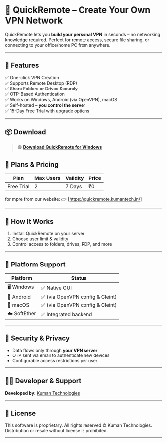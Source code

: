 # 🚀 QuickRemote – Create Your Own VPN Network

QuickRemote lets you **build your personal VPN** in seconds – no networking knowledge required. Perfect for remote access, secure file sharing, or connecting to your office/home PC from anywhere.



---

## 🔧 Features

✅ One-click VPN Creation  
✅ Supports Remote Desktop (RDP)  
✅ Share Folders or Drives Securely  
✅ OTP-Based Authentication  
✅ Works on Windows, Android (via OpenVPN), macOS  
✅ Self-hosted – **you control the server**  
✅ 15-Day Free Trial with upgrade options

---

## 📦 Download

> 🟢 [**Download QuickRemote for Windows**](https://quickremote.kumantech.in/)  


## 💼 Plans & Pricing

| Plan          | Max Users | Validity | Price  |
|---------------|-----------|----------|--------|
| Free Trial    | 2         | 7 Days  | ₹0     |

for mpre  from our website: 👉 [https://quickremote.kumantech.in/]

---

## 🧠 How It Works

1. Install QuickRemote on your server
2. Choose user limit & validity
3. Control access to folders, drives, RDP, and more

---

## 📲 Platform Support

| Platform       | Status        |
|----------------|----------------|
| 🖥️ Windows      | ✅ Native GUI   |
| 📱 Android      | ✅ (via OpenVPN config & Cleint) |
| 🍏 macOS        | ✅ (via OpenVPN config & Cleint) |
| ☁️ SoftEther    | ✅ Integrated backend |

---

## 🔐 Security & Privacy

- Data flows only through **your VPN server**
- OTP sent via email to authenticate new devices
- Configurable access restrictions per user


---

## 🧑‍💻 Developer & Support

**Developed by:** [Kuman Technologies](https://quickremote.kumantech.in/)  

---

## 📝 License

This software is proprietary. All rights reserved © Kuman Technologies.  
Distribution or resale without license is prohibited.

---


